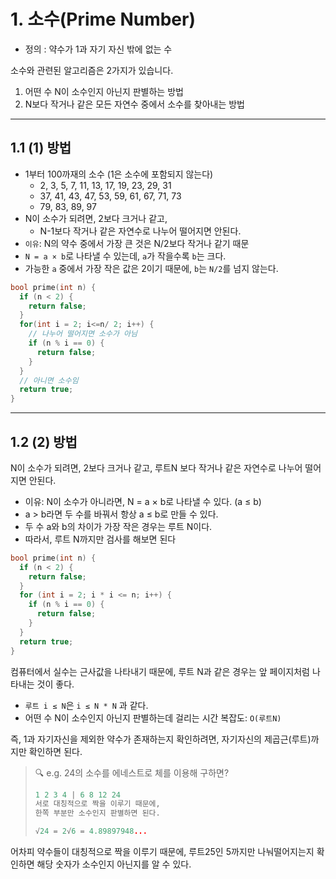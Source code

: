 # 1. 소수(Prime Number)

- 정의 : 약수가 1과 자기 자신 밖에 없는 수

소수와 관련된 알고리즘은 2가지가 있습니다.

1. 어떤 수 N이 소수인지 아닌지 판별하는 방법
2. N보다 작거나 같은 모든 자연수 중에서 소수를 찾아내는 방법

---

## 1.1 (1) 방법

- 1부터 100까재의 소수 (1은 소수에 포함되지 않는다)
  - 2, 3, 5, 7, 11, 13, 17, 19, 23, 29, 31
  - 37, 41, 43, 47, 53, 59, 61, 67, 71, 73
  - 79, 83, 89, 97
- N이 소수가 되려면, 2보다 크거나 같고,
  - N-1보다 작거나 같은 자연수로 나누어 떨어지면 안된다.
- `이유`: N의 약수 중에서 가장 큰 것은 N/2보다 작거나 같기 때문
- `N = a × b`로 나타낼 수 있는데, `a`가 작을수록 `b`는 크다.
- 가능한 `a` 중에서 가장 작은 값은 2이기 때문에, `b`는 `N/2`를 넘지 않는다.

```c
bool prime(int n) {
  if (n < 2) {
    return false;
  }
  for(int i = 2; i<=n/ 2; i++) {
    // 나누어 떨어지면 소수가 아님
    if (n % i == 0) {
      return false;
    }
  }
  // 아니면 소수임
  return true;
}
```

---

## 1.2 (2) 방법

N이 소수가 되려면, 2보다 크거나 같고, 루트N 보다 작거나 같은 자연수로 나누어 떨어지면 안된다.

- 이유: N이 소수가 아니라면, N = a × b로 나타낼 수 있다. (a ≤ b)
- a > b라면 두 수를 바꿔서 항상 a ≤ b로 만들 수 있다.
- 두 수 a와 b의 차이가 가장 작은 경우는 루트 N이다.
- 따라서, 루트 N까지만 검사를 해보면 된다

```c
bool prime(int n) {
  if (n < 2) {
    return false;
  }
  for (int i = 2; i * i <= n; i++) {
    if (n % i == 0) {
      return false;
    }
  }
  return true;
}
```

컴퓨터에서 실수는 근사값을 나타내기 때문에, 루트 N과 같은 경우는 앞 페이지처럼 나타내는 것이 좋다.

- `루트 i ≤ N`은 `i ≤ N * N` 과 같다.
- 어떤 수 N이 소수인지 아닌지 판별하는데 걸리는 시간 복잡도: `O(루트N)`

즉, 1과 자기자신을 제외한 약수가 존재하는지 확인하려면,
자기자신의 제곱근(루트)까지만 확인하면 된다.

> 🔍 e.g. 24의 소수를 에네스트로 체를 이용해 구하면?
>
> ```c
> 1 2 3 4 | 6 8 12 24
> 서로 대칭적으로 짝을 이루기 때문에,
> 한쪽 부분만 소수인지 판별하면 된다.
>
> √24 = 2√6 = 4.89897948...
> ```

어차피 약수들이 대칭적으로 짝을 이루기 때문에,
루트25인 5까지만 나눠떨어지는지 확인하면
해당 숫자가 소수인지 아닌지를 알 수 있다.
